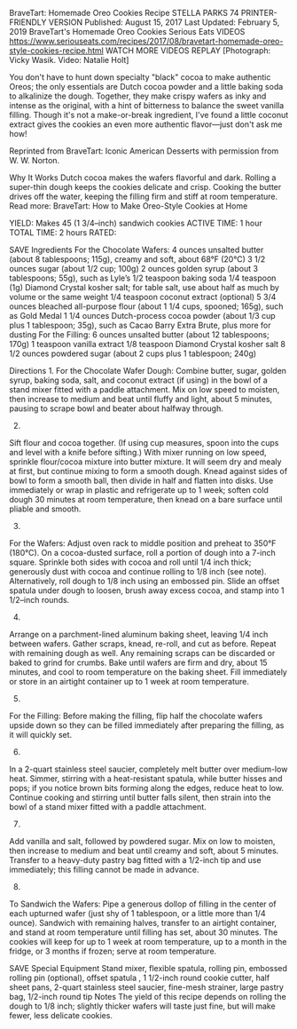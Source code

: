 BraveTart: Homemade Oreo Cookies Recipe
STELLA PARKS
74     PRINTER-FRIENDLY VERSION
Published: August 15, 2017 Last Updated: February 5, 2019
BraveTart's Homemade Oreo Cookies
Serious Eats
VIDEOS
   https://www.seriouseats.com/recipes/2017/08/bravetart-homemade-oreo-style-cookies-recipe.html
WATCH MORE VIDEOS
REPLAY
[Photograph: Vicky Wasik. Video: Natalie Holt]

You don't have to hunt down specialty "black" cocoa to make authentic Oreos; the only essentials are Dutch cocoa powder and a little baking soda to alkalinize the dough. Together, they make crispy wafers as inky and intense as the original, with a hint of bitterness to balance the sweet vanilla filling. Though it's not a make-or-break ingredient, I've found a little coconut extract gives the cookies an even more authentic flavor—just don't ask me how!

Reprinted from BraveTart: Iconic American Desserts with permission from W. W. Norton.

Why It Works
Dutch cocoa makes the wafers flavorful and dark.
Rolling a super-thin dough keeps the cookies delicate and crisp.
Cooking the butter drives off the water, keeping the filling firm and stiff at room temperature.
Read more: BraveTart: How to Make Oreo-Style Cookies at Home

YIELD:
Makes 45 (1 3/4–inch) sandwich cookies
ACTIVE TIME:
1 hour
TOTAL TIME:
2 hours
RATED:
    
 SAVE
Ingredients
For the Chocolate Wafers:
4 ounces unsalted butter (about 8 tablespoons; 115g), creamy and soft, about 68°F (20°C)
3 1/2 ounces sugar (about 1/2 cup; 100g)
2 ounces golden syrup (about 3 tablespoons; 55g), such as Lyle’s
1/2 teaspoon baking soda
1/4 teaspoon (1g) Diamond Crystal kosher salt; for table salt, use about half as much by volume or the same weight
1/4 teaspoon coconut extract (optional)
5 3/4 ounces bleached all-purpose flour (about 1 1/4 cups, spooned; 165g), such as Gold Medal
1 1/4 ounces Dutch-process cocoa powder (about 1/3 cup plus 1 tablespoon; 35g), such as Cacao Barry Extra Brute, plus more for dusting
For the Filling:
6 ounces unsalted butter (about 12 tablespoons; 170g)
1 teaspoon vanilla extract
1/8 teaspoon Diamond Crystal kosher salt
8 1/2 ounces powdered sugar (about 2 cups plus 1 tablespoon; 240g)

Directions
1.
For the Chocolate Wafer Dough: Combine butter, sugar, golden syrup, baking soda, salt, and coconut extract (if using) in the bowl of a stand mixer fitted with a paddle attachment. Mix on low speed to moisten, then increase to medium and beat until fluffy and light, about 5 minutes, pausing to scrape bowl and beater about halfway through.

2.
Sift flour and cocoa together. (If using cup measures, spoon into the cups and level with a knife before sifting.) With mixer running on low speed, sprinkle flour/cocoa mixture into butter mixture. It will seem dry and mealy at first, but continue mixing to form a smooth dough. Knead against sides of bowl to form a smooth ball, then divide in half and flatten into disks. Use immediately or wrap in plastic and refrigerate up to 1 week; soften cold dough 30 minutes at room temperature, then knead on a bare surface until pliable and smooth.

3.
For the Wafers: Adjust oven rack to middle position and preheat to 350°F (180°C). On a cocoa-dusted surface, roll a portion of dough into a 7-inch square. Sprinkle both sides with cocoa and roll until 1/4 inch thick; generously dust with cocoa and continue rolling to 1/8 inch (see note). Alternatively, roll dough to 1/8 inch using an embossed pin. Slide an offset spatula under dough to loosen, brush away excess cocoa, and stamp into 1 1/2–inch rounds.

4.
Arrange on a parchment-lined aluminum baking sheet, leaving 1/4 inch between wafers. Gather scraps, knead, re-roll, and cut as before. Repeat with remaining dough as well. Any remaining scraps can be discarded or baked to grind for crumbs. Bake until wafers are firm and dry, about 15 minutes, and cool to room temperature on the baking sheet. Fill immediately or store in an airtight container up to 1 week at room temperature.

5.
For the Filling: Before making the filling, flip half the chocolate wafers upside down so they can be filled immediately after preparing the filling, as it will quickly set.

6.
In a 2-quart stainless steel saucier, completely melt butter over medium-low heat. Simmer, stirring with a heat-resistant spatula, while butter hisses and pops; if you notice brown bits forming along the edges, reduce heat to low. Continue cooking and stirring until butter falls silent, then strain into the bowl of a stand mixer fitted with a paddle attachment.

7.
Add vanilla and salt, followed by powdered sugar. Mix on low to moisten, then increase to medium and beat until creamy and soft, about 5 minutes. Transfer to a heavy-duty pastry bag fitted with a 1/2-inch tip and use immediately; this filling cannot be made in advance.

8.
To Sandwich the Wafers: Pipe a generous dollop of filling in the center of each upturned wafer (just shy of 1 tablespoon, or a little more than 1/4 ounce). Sandwich with remaining halves, transfer to an airtight container, and stand at room temperature until filling has set, about 30 minutes. The cookies will keep for up to 1 week at room temperature, up to a month in the fridge, or 3 months if frozen; serve at room temperature.

 SAVE
Special Equipment
Stand mixer, flexible spatula, rolling pin, embossed rolling pin (optional), offset spatula , 1 1/2-inch round cookie cutter, half sheet pans, 2-quart stainless steel saucier, fine-mesh strainer, large pastry bag, 1/2-inch round tip
Notes
The yield of this recipe depends on rolling the dough to 1/8 inch; slightly thicker wafers will taste just fine, but will make fewer, less delicate cookies.